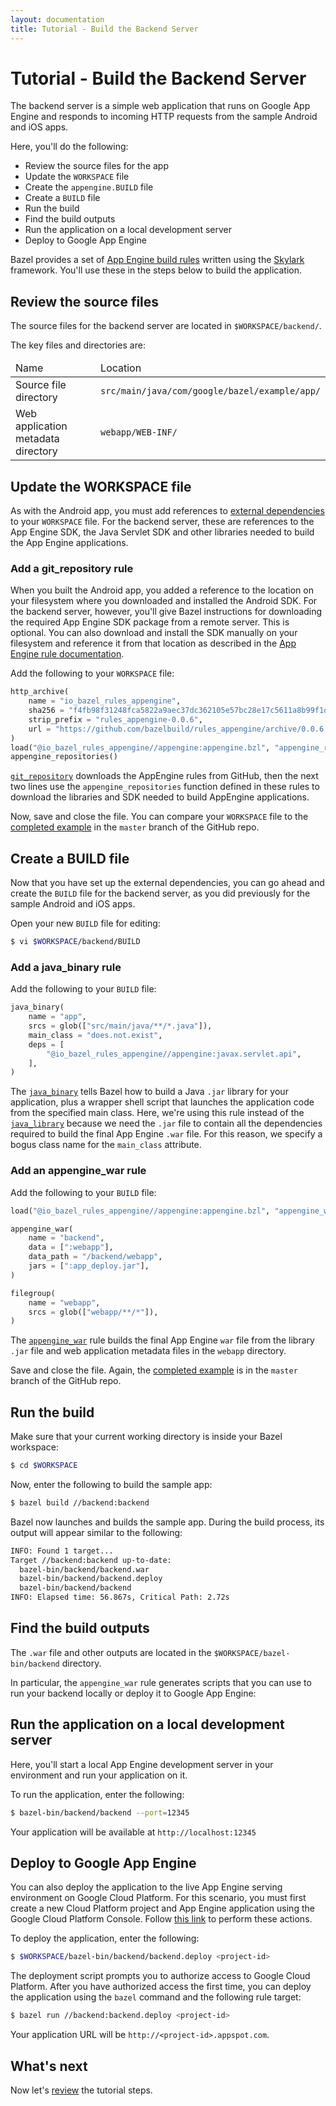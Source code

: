 ```yaml
---
layout: documentation
title: Tutorial - Build the Backend Server
---
```


# Tutorial - Build the Backend Server

The backend server is a simple web application that runs on Google App Engine
and responds to incoming HTTP requests from the sample Android and iOS apps.

Here, you'll do the following:

*   Review the source files for the app
*   Update the `WORKSPACE` file
*   Create the `appengine.BUILD` file
*   Create a `BUILD` file
*   Run the build
*   Find the build outputs
*   Run the application on a local development server
*   Deploy to Google App Engine

Bazel provides a set of [App Engine build rules](/docs/be/appengine.html)
written using the [Skylark](/docs/skylark/index.html) framework. You'll use
these in the steps below to build the application.

## Review the source files

The source files for the backend server are located in `$WORKSPACE/backend/`.

The key files and directories are:

<table class="table table-condensed table-striped">
<thead>
<tr>
<td>Name</td>
<td>Location</td>
</tr>
</thead>
<tbody>
<tr>
<td>Source file directory</td>
<td><code>src/main/java/com/google/bazel/example/app/</code></td>
</tr>
<tr>
<td>Web application metadata directory</td>
<td><code>webapp/WEB-INF/</code></td>
</tr>
</tbody>
</table>

## Update the WORKSPACE file

As with the Android app, you must add references to
[external dependencies](http://bazel.build/docs/external.html) to your `WORKSPACE`
file. For the backend server, these are references to the App Engine SDK,
the Java Servlet SDK and other libraries needed to build the App Engine
applications.

### Add a git\_repository rule

When you built the Android app, you added a reference to the location on your
filesystem where you downloaded and installed the Android SDK. For the
backend server, however, you'll give Bazel instructions for downloading the
required App Engine SDK package from a remote server. This is optional. You
can also download and install the SDK manually on your filesystem and reference
it from that location as described in the
[App Engine rule documentation](/docs/be/appengine.html).

Add the following to your `WORKSPACE` file:

```python
http_archive(
    name = "io_bazel_rules_appengine",
    sha256 = "f4fb98f31248fca5822a9aec37dc362105e57bc28e17c5611a8b99f1d94b37a4",
    strip_prefix = "rules_appengine-0.0.6",
    url = "https://github.com/bazelbuild/rules_appengine/archive/0.0.6.tar.gz",
)
load("@io_bazel_rules_appengine//appengine:appengine.bzl", "appengine_repositories")
appengine_repositories()
```

[`git_repository`](/docs/be/workspace.html#git_repository) downloads the
AppEngine rules from GitHub, then the next two lines use the
`appengine_repositories` function defined in these rules to download the
libraries and SDK needed to build AppEngine applications.

Now, save and close the file. You can compare your `WORKSPACE` file to the
[completed example](https://github.com/bazelbuild/examples//blob/master/tutorial/WORKSPACE)
in the `master` branch of the GitHub repo.

## Create a BUILD file

Now that you have set up the external dependencies, you can go ahead and create
the `BUILD` file for the backend server, as you did previously for the sample
Android and iOS apps.

Open your new `BUILD` file for editing:

```bash
$ vi $WORKSPACE/backend/BUILD
```

### Add a java_binary rule

Add the following to your `BUILD` file:

```python
java_binary(
    name = "app",
    srcs = glob(["src/main/java/**/*.java"]),
    main_class = "does.not.exist",
    deps = [
        "@io_bazel_rules_appengine//appengine:javax.servlet.api",
    ],
)
```

The [`java_binary`](/docs/be/java.html#java_binary) tells Bazel
how to build a Java `.jar` library for your application, plus a wrapper shell
script that launches the application code from the specified main class. Here,
we're using this rule instead of the
[`java_library`](/docs/be/java.html#java_library) because we need
the `.jar` file to contain all the dependencies required to build the final
App Engine `.war` file. For this reason, we specify a bogus class name
for the `main_class` attribute.

### Add an appengine_war rule

Add the following to your `BUILD` file:

```python
load("@io_bazel_rules_appengine//appengine:appengine.bzl", "appengine_war")

appengine_war(
    name = "backend",
    data = [":webapp"],
    data_path = "/backend/webapp",
    jars = [":app_deploy.jar"],
)

filegroup(
    name = "webapp",
    srcs = glob(["webapp/**/*"]),
)
```

The [`appengine_war`](/docs/be/appengine.html#appengine_war)
rule builds the final App Engine `war` file from the library `.jar` file and web
application metadata files in the `webapp` directory.

Save and close the file. Again, the
[completed example](https://github.com/google/bazel-examples/blob/master/tutorial/backend/BUILD)
is in the `master` branch of the GitHub repo.

## Run the build

Make sure that your current working directory is inside your Bazel workspace:

```bash
$ cd $WORKSPACE
```

Now, enter the following to build the sample app:

```bash
$ bazel build //backend:backend
```

Bazel now launches and builds the sample app. During the build process, its
output will appear similar to the following:

```bash
INFO: Found 1 target...
Target //backend:backend up-to-date:
  bazel-bin/backend/backend.war
  bazel-bin/backend/backend.deploy
  bazel-bin/backend/backend
INFO: Elapsed time: 56.867s, Critical Path: 2.72s
```

## Find the build outputs

The `.war` file and other outputs are located in the
`$WORKSPACE/bazel-bin/backend` directory.

In particular, the `appengine_war` rule generates scripts that you can use to
run your backend locally or deploy it to Google App Engine:

## Run the application on a local development server

Here, you'll start a local App Engine development server in your environment and
run your application on it.

To run the application, enter the following:

```bash
$ bazel-bin/backend/backend --port=12345
```

Your application will be available at `http://localhost:12345`

## Deploy to Google App Engine

You can also deploy the application to the live App Engine serving
environment on Google Cloud Platform. For this scenario, you must first create
a new Cloud Platform project and App Engine application using the Google Cloud
Platform Console.
Follow [this link](https://console.cloud.google.com/projectselector/appengine/create?lang=java&st=true)
to perform these actions.

To deploy the application, enter the following:

```bash
$ $WORKSPACE/bazel-bin/backend/backend.deploy <project-id>
```

The deployment script prompts you to authorize access to Google Cloud Platform.
After you have authorized access the first time, you can deploy the application
using the `bazel` command and the following rule target:

```bash
$ bazel run //backend:backend.deploy <project-id>
```

Your application URL will be `http://<project-id>.appspot.com`.

## What's next

Now let's [review](review.md) the tutorial steps.
